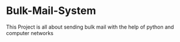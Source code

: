 # Bulk-Mail-System
This Project is all about sending bulk mail with the help of python and computer networks 
